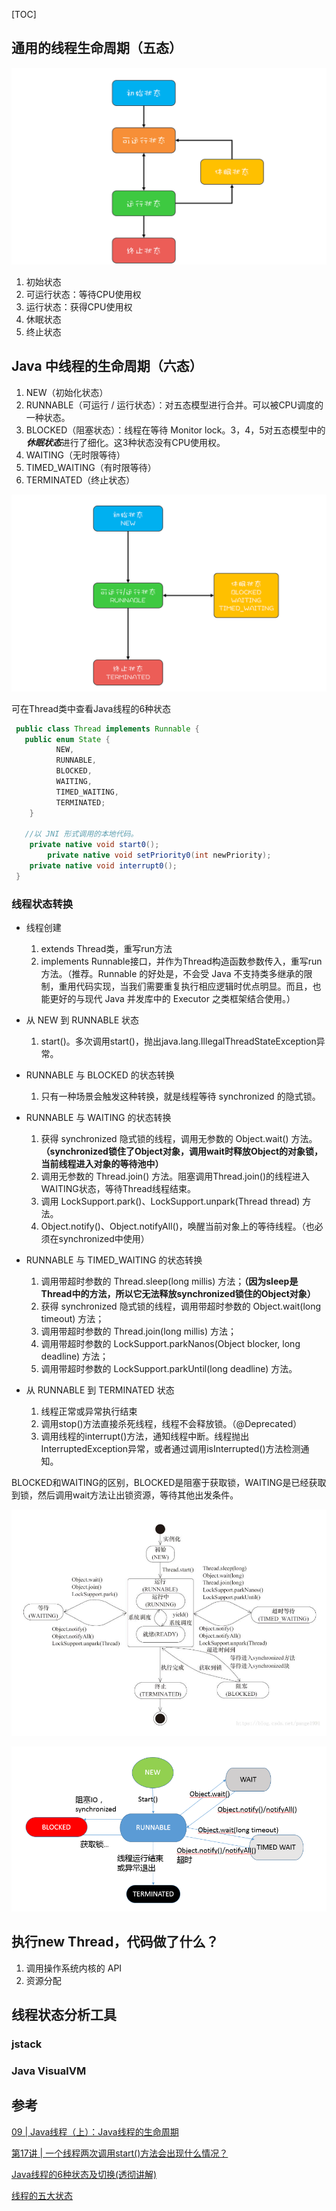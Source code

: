 [TOC]

## 通用的线程生命周期（五态）

![通用线程状态转换图——五态模型](../asset/9bbc6fa7fb4d631484aa953626cf6ae5.png)


1. 初始状态
2. 可运行状态：等待CPU使用权
3. 运行状态：获得CPU使用权
4. 休眠状态
5. 终止状态



## Java 中线程的生命周期（六态）

1. NEW（初始化状态）
2. RUNNABLE（可运行 / 运行状态）：对五态模型进行合并。可以被CPU调度的一种状态。
3. BLOCKED（阻塞状态）：线程在等待 Monitor lock。3，4，5对五态模型中的***休眠状态***进行了细化。这3种状态没有CPU使用权。
4. WAITING（无时限等待）
5. TIMED_WAITING（有时限等待）
6. TERMINATED（终止状态）

![3f6c6bf95a6e8627bdf3cb621bbb7f8c](../asset/3f6c6bf95a6e8627bdf3cb621bbb7f8c.png)

可在Thread类中查看Java线程的6种状态
```java
 public class Thread implements Runnable {
   public enum State {
          NEW,
          RUNNABLE,
          BLOCKED,
          WAITING,
          TIMED_WAITING,
          TERMINATED;
    }
   
   //以 JNI 形式调用的本地代码。
    private native void start0();
		private native void setPriority0(int newPriority);
  	private native void interrupt0();   
 }
```



### 线程状态转换

- 线程创建
  1. extends Thread类，重写run方法
  2. implements Runnable接口，并作为Thread构造函数参数传入，重写run方法。（推荐。Runnable 的好处是，不会受 Java 不支持类多继承的限制，重用代码实现，当我们需要重复执行相应逻辑时优点明显。而且，也能更好的与现代 Java 并发库中的 Executor 之类框架结合使用。）



- 从 NEW 到 RUNNABLE 状态
  1. start()。多次调用start()，抛出java.lang.IllegalThreadStateException异常。



- RUNNABLE 与 BLOCKED 的状态转换
  
  1. 只有一种场景会触发这种转换，就是线程等待 synchronized 的隐式锁。
  
  
  
- RUNNABLE 与 WAITING 的状态转换
  1. 获得 synchronized 隐式锁的线程，调用无参数的 Object.wait() 方法。**（synchronized锁住了Object对象，调用wait时释放Object的对象锁，当前线程进入对象的等待池中）**
  2. 调用无参数的 Thread.join() 方法。阻塞调用Thread.join()的线程进入WAITING状态，等待Thread线程结束。
  3. 调用 LockSupport.park()、LockSupport.unpark(Thread thread) 方法。
  4. Object.notify()、Object.notifyAll()，唤醒当前对象上的等待线程。（也必须在synchronized中使用）
  
  
  
- RUNNABLE 与 TIMED_WAITING 的状态转换
  1. 调用带超时参数的 Thread.sleep(long millis) 方法；**（因为sleep是Thread中的方法，所以它无法释放synchronized锁住的Object对象）**
  2. 获得 synchronized 隐式锁的线程，调用带超时参数的 Object.wait(long timeout) 方法；
  3. 调用带超时参数的 Thread.join(long millis) 方法；
  4. 调用带超时参数的 LockSupport.parkNanos(Object blocker, long deadline) 方法；
  5. 调用带超时参数的 LockSupport.parkUntil(long deadline) 方法。
  
  
  
- 从 RUNNABLE 到 TERMINATED 状态

  1. 线程正常或异常执行结束
  2. 调用stop()方法直接杀死线程，线程不会释放锁。（@Deprecated）
  3. 调用线程的interrupt()方法，通知线程中断。线程抛出InterruptedException异常，或者通过调用isInterrupted()方法检测通知。



BLOCKED和WAITING的区别，BLOCKED是阻塞于获取锁，WAITING是已经获取到锁，然后调用wait方法让出锁资源，等待其他出发条件。

![线程状态转换](../asset/949937DB-1B3C-4A43-BBC8-9FDC88E504EF.png)

![](../asset/3169b7ca899afeb0359f132fb77c29dc.png)

## 执行new Thread，代码做了什么？

1. 调用操作系统内核的 API
2. 资源分配

## 线程状态分析工具

### jstack

### Java VisualVM



## 参考

[09 | Java线程（上）：Java线程的生命周期](https://time.geekbang.org/column/article/86366)

[第17讲 | 一个线程两次调用start()方法会出现什么情况？](https://time.geekbang.org/column/article/9103)

[Java线程的6种状态及切换(透彻讲解)](https://blog.csdn.net/pange1991/article/details/53860651/)

[线程的五大状态](https://blog.csdn.net/peter_teng/article/details/10197785)

